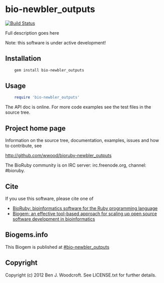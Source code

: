 # bio-newbler_outputs

[![Build Status](https://secure.travis-ci.org/wwood/bioruby-newbler_outputs.png)](http://travis-ci.org/wwood/bioruby-newbler_outputs)

Full description goes here

Note: this software is under active development!

## Installation

```sh
    gem install bio-newbler_outputs
```

## Usage

```ruby
    require 'bio-newbler_outputs'
```

The API doc is online. For more code examples see the test files in
the source tree.
        
## Project home page

Information on the source tree, documentation, examples, issues and
how to contribute, see

  http://github.com/wwood/bioruby-newbler_outputs

The BioRuby community is on IRC server: irc.freenode.org, channel: #bioruby.

## Cite

If you use this software, please cite one of
  
* [BioRuby: bioinformatics software for the Ruby programming language](http://dx.doi.org/10.1093/bioinformatics/btq475)
* [Biogem: an effective tool-based approach for scaling up open source software development in bioinformatics](http://dx.doi.org/10.1093/bioinformatics/bts080)

## Biogems.info

This Biogem is published at [#bio-newbler_outputs](http://biogems.info/index.html)

## Copyright

Copyright (c) 2012 Ben J. Woodcroft. See LICENSE.txt for further details.


